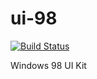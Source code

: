 # ui-98
[![Build Status](https://travis-ci.org/Yukioru/ui-98.svg?branch=master)](https://travis-ci.org/Yukioru/ui-98)

Windows 98 UI Kit
